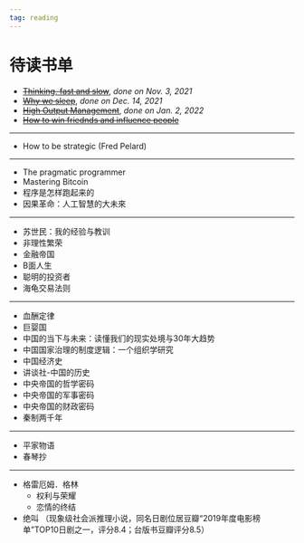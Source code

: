 ```yaml
---
tag: reading
---
```


# 待读书单

- <strike>[Thinking, fast and slow](./2021/Thinking,%20fast%20and%20slow.md)</strike>, _done on Nov. 3, 2021_
- <strike>[Why we sleep](./2021/Why%20We%20Sleep.md)</strike>, _done on Dec. 14, 2021_
- <strike>[High Output Management](./2021/High%20output%20management.md)</strike>, _done on Jan. 2, 2022_
- <strike>[How to win friednds and influence people](./2021/How%20to%20win%20friednds%20and%20influence%20people.md)</strike>
<hr>

- How to be strategic (Fred Pelard)
<hr>

- The pragmatic programmer
- Mastering Bitcoin 
- 程序是怎样跑起来的
- 因果革命：人工智慧的大未來
<hr>

- 苏世民：我的经验与教训 
- 非理性繁荣
- 金融帝国
- B面人生
- 聪明的投资者
- 海龟交易法则
<hr>

- 血酬定律
- 巨婴国
- 中国的当下与未来：读懂我们的现实处境与30年大趋势 
- 中国国家治理的制度逻辑：一个组织学研究 
- 中国经济史
- 讲谈社-中国的历史
- 中央帝国的哲学密码
- 中央帝国的军事密码
- 中央帝国的财政密码
- 秦制两千年
<hr>

- 平家物语
- 春琴抄
<hr>

- 格雷厄姆．格林
  - 权利与荣耀
  - 恋情的终结
- 绝叫 （现象级社会派推理小说，同名日剧位居豆瓣“2019年度电影榜单”TOP10日剧之一，评分8.4；台版书豆瓣评分8.5）

